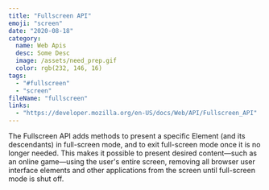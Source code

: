 ```yaml
---
title: "Fullscreen API"
emoji: "screen"
date: "2020-08-18"
category:
  name: Web Apis
  desc: Some Desc
  image: /assets/need_prep.gif
  color: rgb(232, 146, 16)
tags:
  - "#fullscreen"
  - "screen"
fileName: "fullscreen"
links: 
  - "https://developer.mozilla.org/en-US/docs/Web/API/Fullscreen_API"
---
```

The Fullscreen API adds methods to present a specific Element (and its descendants) in full-screen mode, and to exit full-screen mode once it is no longer needed. 
This makes it possible to present desired content—such as an online game—using the user's entire screen, removing all browser user interface elements and other applications from the screen until full-screen mode is shut off.